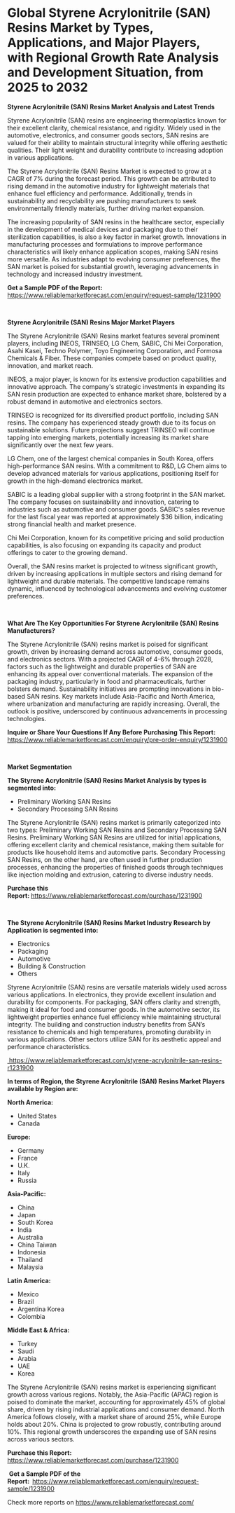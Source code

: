 <p><h1>Global Styrene Acrylonitrile (SAN) Resins Market by Types, Applications, and Major Players, with Regional Growth Rate Analysis and Development Situation, from 2025 to 2032</h1></p><p><strong>Styrene Acrylonitrile (SAN) Resins Market Analysis and Latest Trends</strong></p>
<p><p>Styrene Acrylonitrile (SAN) resins are engineering thermoplastics known for their excellent clarity, chemical resistance, and rigidity. Widely used in the automotive, electronics, and consumer goods sectors, SAN resins are valued for their ability to maintain structural integrity while offering aesthetic qualities. Their light weight and durability contribute to increasing adoption in various applications.</p><p>The Styrene Acrylonitrile (SAN) Resins Market is expected to grow at a CAGR of 7% during the forecast period. This growth can be attributed to rising demand in the automotive industry for lightweight materials that enhance fuel efficiency and performance. Additionally, trends in sustainability and recyclability are pushing manufacturers to seek environmentally friendly materials, further driving market expansion. </p><p>The increasing popularity of SAN resins in the healthcare sector, especially in the development of medical devices and packaging due to their sterilization capabilities, is also a key factor in market growth. Innovations in manufacturing processes and formulations to improve performance characteristics will likely enhance application scopes, making SAN resins more versatile. As industries adapt to evolving consumer preferences, the SAN market is poised for substantial growth, leveraging advancements in technology and increased industry investment.</p></p>
<p><strong>Get a Sample PDF of the Report:&nbsp;</strong> <a href="https://www.reliablemarketforecast.com/enquiry/request-sample/1231900?utm_campaign=3511&utm_medium=2&utm_source=Github&utm_content=ia&utm_term=03042025&utm_id=styrene-acrylonitrile-san-resins">https://www.reliablemarketforecast.com/enquiry/request-sample/1231900</a></p>
<p>&nbsp;</p>
<p><strong>Styrene Acrylonitrile (SAN) Resins Major Market Players</strong></p>
<p><p>The Styrene Acrylonitrile (SAN) Resins market features several prominent players, including INEOS, TRINSEO, LG Chem, SABIC, Chi Mei Corporation, Asahi Kasei, Techno Polymer, Toyo Engineering Corporation, and Formosa Chemicals & Fiber. These companies compete based on product quality, innovation, and market reach.</p><p>INEOS, a major player, is known for its extensive production capabilities and innovative approach. The company's strategic investments in expanding its SAN resin production are expected to enhance market share, bolstered by a robust demand in automotive and electronics sectors.</p><p>TRINSEO is recognized for its diversified product portfolio, including SAN resins. The company has experienced steady growth due to its focus on sustainable solutions. Future projections suggest TRINSEO will continue tapping into emerging markets, potentially increasing its market share significantly over the next few years.</p><p>LG Chem, one of the largest chemical companies in South Korea, offers high-performance SAN resins. With a commitment to R&D, LG Chem aims to develop advanced materials for various applications, positioning itself for growth in the high-demand electronics market.</p><p>SABIC is a leading global supplier with a strong footprint in the SAN market. The company focuses on sustainability and innovation, catering to industries such as automotive and consumer goods. SABIC's sales revenue for the last fiscal year was reported at approximately $36 billion, indicating strong financial health and market presence.</p><p>Chi Mei Corporation, known for its competitive pricing and solid production capabilities, is also focusing on expanding its capacity and product offerings to cater to the growing demand.</p><p>Overall, the SAN resins market is projected to witness significant growth, driven by increasing applications in multiple sectors and rising demand for lightweight and durable materials. The competitive landscape remains dynamic, influenced by technological advancements and evolving customer preferences.</p></p>
<p>&nbsp;</p>
<p><strong>What Are The Key Opportunities For Styrene Acrylonitrile (SAN) Resins Manufacturers?</strong></p>
<p><p>The Styrene Acrylonitrile (SAN) resins market is poised for significant growth, driven by increasing demand across automotive, consumer goods, and electronics sectors. With a projected CAGR of 4-6% through 2028, factors such as the lightweight and durable properties of SAN are enhancing its appeal over conventional materials. The expansion of the packaging industry, particularly in food and pharmaceuticals, further bolsters demand. Sustainability initiatives are prompting innovations in bio-based SAN resins. Key markets include Asia-Pacific and North America, where urbanization and manufacturing are rapidly increasing. Overall, the outlook is positive, underscored by continuous advancements in processing technologies.</p></p>
<p><strong>Inquire or Share Your Questions If Any Before Purchasing This Report:</strong> <a href="https://www.reliablemarketforecast.com/enquiry/pre-order-enquiry/1231900?utm_campaign=3511&utm_medium=2&utm_source=Github&utm_content=ia&utm_term=03042025&utm_id=styrene-acrylonitrile-san-resins">https://www.reliablemarketforecast.com/enquiry/pre-order-enquiry/1231900</a></p>
<p>&nbsp;</p>
<p><strong>Market Segmentation</strong></p>
<p><strong>The Styrene Acrylonitrile (SAN) Resins Market Analysis by types is segmented into:</strong></p>
<p><ul><li>Preliminary Working SAN Resins</li><li>Secondary Processing SAN Resins</li></ul></p>
<p><p>The Styrene Acrylonitrile (SAN) resins market is primarily categorized into two types: Preliminary Working SAN Resins and Secondary Processing SAN Resins. Preliminary Working SAN Resins are utilized for initial applications, offering excellent clarity and chemical resistance, making them suitable for products like household items and automotive parts. Secondary Processing SAN Resins, on the other hand, are often used in further production processes, enhancing the properties of finished goods through techniques like injection molding and extrusion, catering to diverse industry needs.</p></p>
<p><strong>Purchase this Report:&nbsp;</strong><a href="https://www.reliablemarketforecast.com/purchase/1231900?utm_campaign=3511&utm_medium=2&utm_source=Github&utm_content=ia&utm_term=03042025&utm_id=styrene-acrylonitrile-san-resins">https://www.reliablemarketforecast.com/purchase/1231900</a></p>
<p>&nbsp;</p>
<p><strong>The Styrene Acrylonitrile (SAN) Resins Market Industry Research by Application is segmented into:</strong></p>
<p><ul><li>Electronics</li><li>Packaging</li><li>Automotive</li><li>Building & Construction</li><li>Others</li></ul></p>
<p><p>Styrene Acrylonitrile (SAN) resins are versatile materials widely used across various applications. In electronics, they provide excellent insulation and durability for components. For packaging, SAN offers clarity and strength, making it ideal for food and consumer goods. In the automotive sector, its lightweight properties enhance fuel efficiency while maintaining structural integrity. The building and construction industry benefits from SAN’s resistance to chemicals and high temperatures, promoting durability in various applications. Other sectors utilize SAN for its aesthetic appeal and performance characteristics.</p></p>
<p><a href="https://www.reliablemarketforecast.com/styrene-acrylonitrile-san-resins-r1231900?utm_campaign=3511&utm_medium=2&utm_source=Github&utm_content=ia&utm_term=03042025&utm_id=styrene-acrylonitrile-san-resins">&nbsp;https://www.reliablemarketforecast.com/styrene-acrylonitrile-san-resins-r1231900</a></p>
<p><strong>In terms of Region, the Styrene Acrylonitrile (SAN) Resins Market Players available by Region are:</strong></p>
<p>
    <p> <strong> North America: </strong>
        <ul>
            <li>United States</li>
            <li>Canada</li>
        </ul>
        </p> 
    <p> <strong> Europe: </strong>
        <ul>
            <li>Germany</li>
            <li>France</li>
            <li>U.K.</li>
            <li>Italy</li>
            <li>Russia</li>
        </ul>
        </p> 
    <p> <strong> Asia-Pacific: </strong>
        <ul>
            <li>China</li>
            <li>Japan</li>
            <li>South Korea</li>
            <li>India</li>
            <li>Australia</li>
            <li>China Taiwan</li>
            <li>Indonesia</li>
            <li>Thailand</li>
            <li>Malaysia</li>
        </ul>
        </p> 
    <p> <strong> Latin America: </strong>
        <ul>
            <li>Mexico</li>
            <li>Brazil</li>
            <li>Argentina Korea</li>
            <li>Colombia</li>
        </ul>
        </p> 
    <p> <strong> Middle East & Africa: </strong>
        <ul>
            <li>Turkey</li>
            <li>Saudi</li>
            <li>Arabia</li>
            <li>UAE</li>
            <li>Korea</li>
        </ul>
    </p>
    </p>
<p><p>The Styrene Acrylonitrile (SAN) resins market is experiencing significant growth across various regions. Notably, the Asia-Pacific (APAC) region is poised to dominate the market, accounting for approximately 45% of global share, driven by rising industrial applications and consumer demand. North America follows closely, with a market share of around 25%, while Europe holds about 20%. China is projected to grow robustly, contributing around 10%. This regional growth underscores the expanding use of SAN resins across various sectors.</p></p>
<p><strong>Purchase this Report: </strong><a href="https://www.reliablemarketforecast.com/purchase/1231900?utm_campaign=3511&utm_medium=2&utm_source=Github&utm_content=ia&utm_term=03042025&utm_id=styrene-acrylonitrile-san-resins">https://www.reliablemarketforecast.com/purchase/1231900</a></p>
<p>&nbsp;<strong>Get a Sample PDF of the Report:&nbsp;&nbsp;</strong><a href="https://www.reliablemarketforecast.com/enquiry/request-sample/1231900?utm_campaign=3511&utm_medium=2&utm_source=Github&utm_content=ia&utm_term=03042025&utm_id=styrene-acrylonitrile-san-resins">https://www.reliablemarketforecast.com/enquiry/request-sample/1231900</a></p>
<p><strong></strong></p>
<p>Check more reports on <a href="https://www.reliablemarketforecast.com/?utm_campaign=3511&utm_medium=2&utm_source=Github&utm_content=ia&utm_term=03042025&utm_id=styrene-acrylonitrile-san-resins">https://www.reliablemarketforecast.com/</a></p>